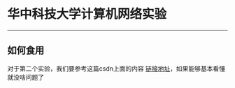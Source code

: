 # 华中科技大学计算机网络实验

---


## 如何食用

对于第二个实验，我们要参考这篇csdn上面的内容 [链接地址](https://blog.csdn.net/wniuniu_/article/details/142991328)，如果能够基本看懂就没啥问题了

